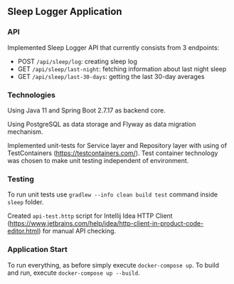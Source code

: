 ## Sleep Logger Application

### API

Implemented Sleep Logger API that currently consists from 3 endpoints:
* POST `/api/sleep/log`: creating sleep log
* GET `/api/sleep/last-night`: fetching information about last night sleep
* GET `/api/sleep/last-30-days`: getting the last 30-day averages

### Technologies
Using Java 11 and Spring Boot 2.7.17 as backend core.

Using PostgreSQL as data storage and Flyway as data migration mechanism.

Implemented unit-tests for Service layer and Repository layer with using of TestContainers (https://testcontainers.com/).
Test container technology was chosen to make unit testing independent of environment.

### Testing

To run unit tests use
``gradlew --info clean build test``
command inside `sleep` folder.

Created `api-test.http` script for Intellij Idea HTTP Client
(https://www.jetbrains.com/help/idea/http-client-in-product-code-editor.html)
for manual API checking.

### Application Start

To run everything, as before simply execute `docker-compose up`. To build and run, execute `docker-compose up --build`.






